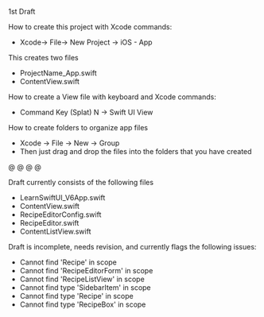 1st Draft

How to create this project with Xcode commands:

* Xcode-> File-> New Project -> iOS - App

This creates two files

* ProjectName_App.swift
* ContentView.swift

How to create a View file with keyboard and Xcode commands:

* Command Key (Splat) N -> Swift UI View

How to create folders to organize app files

* Xcode -> File -> New -> Group 
* Then just drag and drop the files into the folders that you have created

@ @ @ @

Draft currently consists of the following files

* LearnSwiftUI_V6App.swift
* ContentView.swift
* RecipeEditorConfig.swift
* RecipeEditor.swift
* ContentListView.swift

Draft is incomplete, needs revision, and currently flags the following issues:

* Cannot find 'Recipe' in scope
* Cannot find 'RecipeEditorForm' in scope
* Cannot find 'RecipeListView' in scope
* Cannot find type 'SidebarItem' in scope
* Cannot find type 'Recipe' in scope
* Cannot find type 'RecipeBox' in scope
